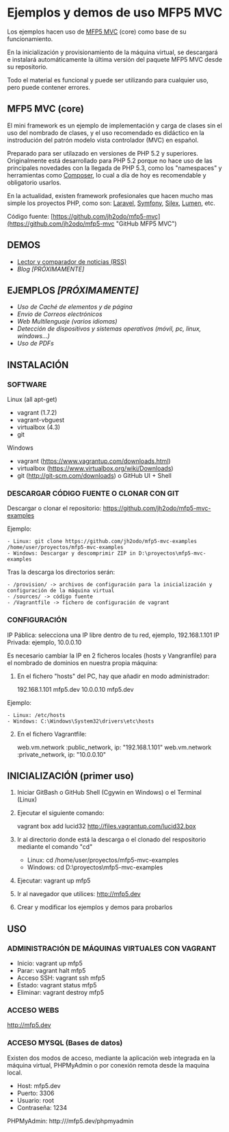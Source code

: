 # Ejemplos y demos de uso MFP5 MVC

Los ejemplos hacen uso de [MFP5 MVC](https://github.com/jh2odo/mfp5-mvc "GitHub MFP5 MVC") (core) como base de su funcionamiento.

En la inicialización y provisionamiento de la máquina virtual, se descargará e instalará automáticamente la última 
versión del paquete MFP5 MVC desde su repositorio. 

Todo el material es funcional y puede ser utilizando para cualquier uso, pero puede contener errores.

## MFP5 MVC (core)

El mini framework es un ejemplo de implementación y carga de clases sin el uso del nombrado de clases, y el uso 
recomendado es didáctico en la instrodución del patrón modelo vista controlador (MVC) en español.

Preparado para ser utilazado en versiones de PHP 5.2 y superiores. Originalmente está desarrollado para PHP 5.2 porque 
no hace uso de las principales novedades con la llegada de PHP 5.3, como los "namespaces" y herramientas como 
[Composer](https://getcomposer.org/ "Composer"), lo cual a día de hoy es recomendable y obligatorio usarlos.

En la actualidad, existen framework profesionales que hacen mucho mas simple los proyectos PHP, como son: 
[Laravel](https://getcomposer.org/ "Laravel"), [Symfony](https://getcomposer.org/ "Symfony"), 
[Silex](https://getcomposer.org/ "Silex"), [Lumen](https://getcomposer.org/ "Lumen"), etc.

Código fuente: [https://github.com/jh2odo/mfp5-mvc](https://github.com/jh2odo/mfp5-mvc "GitHub MFP5 MVC")

## DEMOS

- [Lector y comparador de noticias (RSS)](https://github.com/jh2odo/mfp5-mvc-examples/sources/lector "Lector RSS con MFP5")
- *Blog [PRÓXIMAMENTE]*

## EJEMPLOS *[PRÓXIMAMENTE]*

- *Uso de Caché de elementos y de página*
- *Envio de Correos electrónicos*
- *Web Multilenguaje (varios idiomas)*
- *Detección de dispositivos y sistemas operativos (móvil, pc, linux, windows...)*
- *Uso de PDFs*

## INSTALACIÓN

### SOFTWARE

Linux (all apt-get)
- vagrant (1.7.2)
- vagrant-vbguest
- virtualbox (4.3)
- git

Windows
- vagrant (https://www.vagrantup.com/downloads.html)
- virtualbox (https://www.virtualbox.org/wiki/Downloads)
- git (http://git-scm.com/downloads) o GitHub UI + Shell

### DESCARGAR CÓDIGO FUENTE O CLONAR CON GIT

Descargar o clonar el repositorio: https://github.com/jh2odo/mfp5-mvc-examples

Ejemplo:

    - Linux: git clone https://github.com/jh2odo/mfp5-mvc-examples /home/user/proyectos/mfp5-mvc-examples
    - Windows: Descargar y descomprimir ZIP in D:\proyectos\mfp5-mvc-examples

Tras la descarga los directorios serán:

    - /provision/ -> archivos de configuración para la inicialización y configuración de la máquina virtual
    - /sources/ -> código fuente
    - /Vagrantfile -> fichero de configuración de vagrant

### CONFIGURACIÓN

IP Páblica: selecciona una IP libre dentro de tu red, ejemplo, 192.168.1.101
IP Privada: ejemplo, 10.0.0.10

Es necesario cambiar la IP en 2 ficheros locales (hosts y Vangranfile) para el nombrado de dominios en nuestra propia máquina:

1. En el fichero "hosts" del PC, hay que añadir en modo administrador: 

    192.168.1.101   mfp5.dev
    10.0.0.10       mfp5.dev

Ejemplo:

    - Linux: /etc/hosts
    - Windows: C:\Windows\System32\drivers\etc\hosts

2. En el fichero Vagrantfile:

    web.vm.network :public_network, ip: "192.168.1.101"
    web.vm.network :private_network, ip: "10.0.0.10"

## INICIALIZACIÓN (primer uso)

1. Iniciar GitBash o GitHub Shell (Cgywin en Windows) o el Terminal (Linux) 
2. Ejecutar el siguiente comando:  

    vagrant box add lucid32 http://files.vagrantup.com/lucid32.box

3. Ir al directorio donde está la descarga o el clonado del respositorio mediante el comando "cd"

    - Linux: cd /home/user/proyectos/mfp5-mvc-examples
    - Windows: cd D:\proyectos\mfp5-mvc-examples

4. Ejecutar: vagrant up mfp5
5. Ir al navegador que utilices: http://mfp5.dev
6. Crear y modificar los ejemplos y demos para probarlos

## USO

### ADMINISTRACIÓN DE MÁQUINAS VIRTUALES CON VAGRANT

- Inicio: vagrant up mfp5
- Parar: vagrant halt mfp5
- Acceso SSH: vagrant ssh mfp5
- Estado: vagrant status mfp5
- Eliminar: vagrant destroy mfp5

### ACCESO WEBS

http://mfp5.dev

### ACCESO MYSQL (Bases de datos)

Existen dos modos de acceso, mediante la aplicación web integrada en la máquina virtual, PHPMyAdmin o por conexión 
remota desde la maquina local.

- Host: mfp5.dev
- Puerto: 3306
- Usuario: root
- Contraseña: 1234

PHPMyAdmin: http:///mfp5.dev/phpmyadmin







